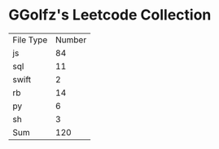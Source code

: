 # GGolfz's Leetcode Collection

<table><tr><td>File Type</td><td>Number</td></tr><tr><td>js</td><td>84</td></tr><tr><td>sql</td><td>11</td></tr><tr><td>swift</td><td>2</td></tr><tr><td>rb</td><td>14</td></tr><tr><td>py</td><td>6</td></tr><tr><td>sh</td><td>3</td></tr><tr><td>Sum</td><td>120</td></tr></table>